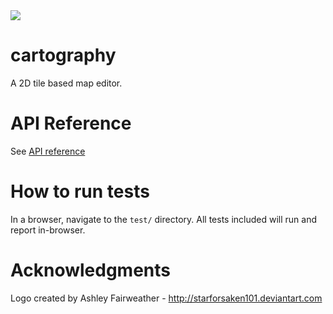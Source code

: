 <img src="https://raw.github.com/spectrumbranch/cartography/master/images/cartography.png" />

cartography
===========

A 2D tile based map editor.

API Reference
=============

See [API reference](/docs/Reference.md)

How to run tests
================
In a browser, navigate to the ```test/``` directory. All tests included will run and report in-browser.

Acknowledgments
===============

Logo created by Ashley Fairweather - http://starforsaken101.deviantart.com